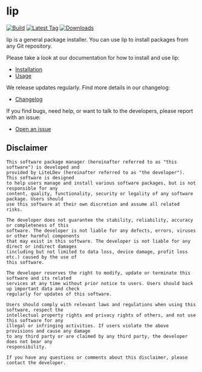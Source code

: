 # lip

[![Build](https://img.shields.io/github/actions/workflow/status/lippkg/lip/build.yml?style=for-the-badge)](https://github.com/lippkg/lip/actions)
[![Latest Tag](https://img.shields.io/github/v/tag/lippkg/lip?label=LATEST%20TAG&style=for-the-badge)](https://github.com/lippkg/lip/releases/latest)
[![Downloads](https://img.shields.io/github/downloads/lippkg/lip/latest/total?style=for-the-badge)](https://github.com/lippkg/lip/releases/latest)

lip is a general package installer. You can use lip to install packages from any Git repository.

Please take a look at our documentation for how to install and use lip:

- [Installation](installation.md)
- [Usage](quickstart.md)

We release updates regularly. Find more details in our changelog:

- [Changelog](https://github.com/lippkg/lip/blob/main/CHANGELOG.md)

If you find bugs, need help, or want to talk to the developers, please report with an issue:

- [Open an issue](https://github.com/lippkg/lip/issues/new/choose)

## Disclaimer

```
This software package manager (hereinafter referred to as "this software") is developed and 
provided by LiteLDev (hereinafter referred to as "the developer"). This software is designed 
to help users manage and install various software packages, but is not responsible for any 
content, quality, functionality, security or legality of any software package. Users should 
use this software at their own discretion and assume all related risks.

The developer does not guarantee the stability, reliability, accuracy or completeness of this 
software. The developer is not liable for any defects, errors, viruses or other harmful components 
that may exist in this software. The developer is not liable for any direct or indirect damages 
(including but not limited to data loss, device damage, profit loss etc.) caused by the use of 
this software.

The developer reserves the right to modify, update or terminate this software and its related 
services at any time without prior notice to users. Users should back up important data and check 
regularly for updates of this software.

Users should comply with relevant laws and regulations when using this software, respect the 
intellectual property rights and privacy rights of others, and not use this software for any 
illegal or infringing activities. If users violate the above provisions and cause any damage 
to any third party or are claimed by any third party, the developer does not bear any 
responsibility.

If you have any questions or comments about this disclaimer, please contact the developer.
```
